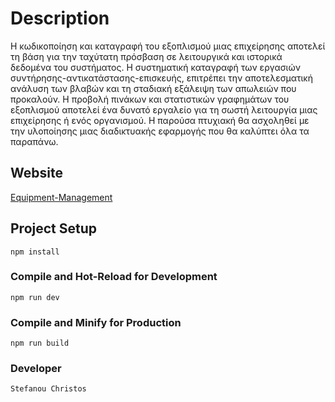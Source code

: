 # Description

H κωδικοποίηση και καταγραφή του εξοπλισμού μιας επιχείρησης αποτελεί τη βάση για την 
ταχύτατη πρόσβαση σε λειτουργικά και ιστορικά δεδομένα του συστήματος. 
Η συστηματική καταγραφή των εργασιών συντήρησης-αντικατάστασης-επισκευής, 
επιτρέπει την αποτελεσματική ανάλυση των βλαβών και τη σταδιακή εξάλειψη των 
απωλειών που προκαλούν. 
Η προβολή πινάκων και στατιστικών γραφημάτων του εξοπλισμού αποτελεί ένα δυνατό 
εργαλείο για τη σωστή λειτουργία μιας επιχείρησης ή ενός οργανισμού. 
Η παρούσα πτυχιακή θα ασχοληθεί με την υλοποίησης μιας διαδικτυακής εφαρμογής που 
θα καλύπτει όλα τα παραπάνω. 

## Website

[Equipment-Management](https://equipment-management-1726d.web.app/)

## Project Setup

```
npm install
```

### Compile and Hot-Reload for Development

```
npm run dev
```

### Compile and Minify for Production

```
npm run build
```

### Developer

```
Stefanou Christos
```
